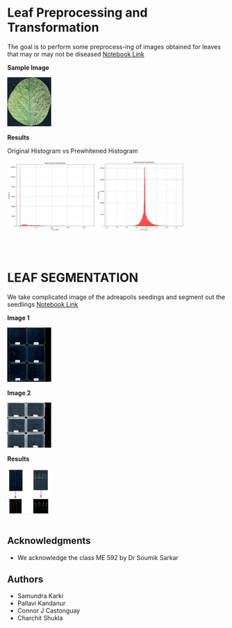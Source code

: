 

<!-- THIS NOTEBOOK  CONTAINS THE  INFORMATION OF WHAT IS DONE-->
# Leaf Preprocessing and Transformation
The goal is to perform some preprocess-ing of images obtained for leaves that may or may not be diseased
[Notebook Link](./notebook_preprocessing/image_preprocessing_transformation.ipynb)

**Sample Image**

<img src="./data/leaves/I1.png" width="20%"> 


</br>

**Results**

Original Histogram vs Prewhitened Histogram
</br>

<img src="./data/results/original_histogram.png" width="40%"> <img src="./data/results/prewhitened.png" width="40%"> 

</br>
</br>
<!-- THIS NOTEBOOK  CONTAINS THE  INFORMATION OF WHAT IS DONE-->

# LEAF SEGMENTATION 

We take complicated image of the adreapolis seedings and segment out the seedlings
[Notebook Link](./notebook_segementation/leafsegmentation.ipynb)

**Image 1**

<img src="./data/1.jpg" width="20%"> 

**Image 2** 

<img src="./data/2.jpg" width="20%"> 

</br>

**Results**
</br>

<img src="./data/results/results_segmentation.png" width="20%"> 


</br>
</br>

## Acknowledgments

* We acknowledge the class ME 592 by Dr Soumik Sarkar

## Authors

* Samundra Karki
* Pallavi Kandanur
* Connor J Castonguay
* Charchit Shukla
